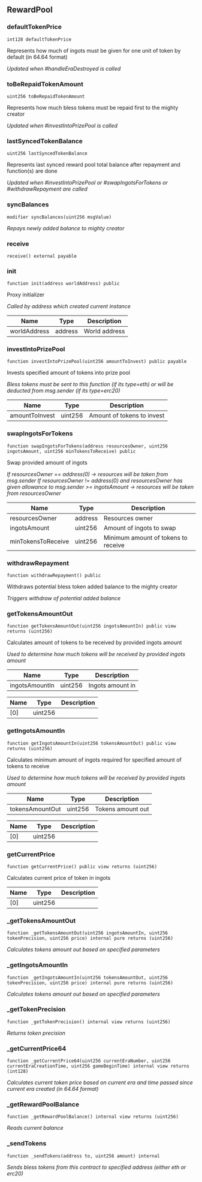 ## RewardPool








### defaultTokenPrice

```solidity
int128 defaultTokenPrice
```

Represents how much of ingots must be given for one unit of token by default (in 64.64 format)

_Updated when #handleEraDestroyed is called_




### toBeRepaidTokenAmount

```solidity
uint256 toBeRepaidTokenAmount
```

Represents how much bless tokens must be repaid first to the mighty creator

_Updated when #investIntoPrizePool is called_




### lastSyncedTokenBalance

```solidity
uint256 lastSyncedTokenBalance
```

Represents last synced reward pool total balance after repayment and function(s) are done

_Updated when #investIntoPrizePool or #swapIngotsForTokens or #withdrawRepayment are called_




### syncBalances

```solidity
modifier syncBalances(uint256 msgValue)
```



_Repays newly added balance to mighty creator_




### receive

```solidity
receive() external payable
```







### init

```solidity
function init(address worldAddress) public
```

Proxy initializer

_Called by address which created current instance_

| Name | Type | Description |
| ---- | ---- | ----------- |
| worldAddress | address | World address |



### investIntoPrizePool

```solidity
function investIntoPrizePool(uint256 amountToInvest) public payable
```

Invests specified amount of tokens into prize pool

_Bless tokens must be sent to this function (if its type=eth) or will be deducted from msg.sender (if its type=erc20)_

| Name | Type | Description |
| ---- | ---- | ----------- |
| amountToInvest | uint256 | Amount of tokens to invest |



### swapIngotsForTokens

```solidity
function swapIngotsForTokens(address resourcesOwner, uint256 ingotsAmount, uint256 minTokensToReceive) public
```

Swap provided amount of ingots

_If resourcesOwner == address(0) -> resources will be taken from msg.sender
If resourcesOwner != address(0) and resourcesOwner has given allowance to msg.sender >= ingotsAmount -> resources will be taken from resourcesOwner_

| Name | Type | Description |
| ---- | ---- | ----------- |
| resourcesOwner | address | Resources owner |
| ingotsAmount | uint256 | Amount of ingots to swap |
| minTokensToReceive | uint256 | Minimum amount of tokens to receive |



### withdrawRepayment

```solidity
function withdrawRepayment() public
```

Withdraws potential bless token added balance to the mighty creator

_Triggers withdraw of potential added balance_




### getTokensAmountOut

```solidity
function getTokensAmountOut(uint256 ingotsAmountIn) public view returns (uint256)
```

Calculates amount of tokens to be received by provided ingots amount

_Used to determine how much tokens will be received by provided ingots amount_

| Name | Type | Description |
| ---- | ---- | ----------- |
| ingotsAmountIn | uint256 | Ingots amount in |

| Name | Type | Description |
| ---- | ---- | ----------- |
| [0] | uint256 |  |


### getIngotsAmountIn

```solidity
function getIngotsAmountIn(uint256 tokensAmountOut) public view returns (uint256)
```

Calculates minimum amount of ingots required for specified amount of tokens to receive

_Used to determine how much tokens will be received by provided ingots amount_

| Name | Type | Description |
| ---- | ---- | ----------- |
| tokensAmountOut | uint256 | Tokens amount out |

| Name | Type | Description |
| ---- | ---- | ----------- |
| [0] | uint256 |  |


### getCurrentPrice

```solidity
function getCurrentPrice() public view returns (uint256)
```

Calculates current price of token in ingots



| Name | Type | Description |
| ---- | ---- | ----------- |
| [0] | uint256 |  |


### _getTokensAmountOut

```solidity
function _getTokensAmountOut(uint256 ingotsAmountIn, uint256 tokenPrecision, uint256 price) internal pure returns (uint256)
```



_Calculates tokens amount out based on specified parameters_




### _getIngotsAmountIn

```solidity
function _getIngotsAmountIn(uint256 tokensAmountOut, uint256 tokenPrecision, uint256 price) internal pure returns (uint256)
```



_Calculates tokens amount out based on specified parameters_




### _getTokenPrecision

```solidity
function _getTokenPrecision() internal view returns (uint256)
```



_Returns token precision_




### _getCurrentPrice64

```solidity
function _getCurrentPrice64(uint256 currentEraNumber, uint256 currentEraCreationTime, uint256 gameBeginTime) internal view returns (int128)
```



_Calculates current token price based on current era and time passed since current era created (in 64.64 format)_




### _getRewardPoolBalance

```solidity
function _getRewardPoolBalance() internal view returns (uint256)
```



_Reads current balance_




### _sendTokens

```solidity
function _sendTokens(address to, uint256 amount) internal
```



_Sends bless tokens from this contract to specified address (either eth or erc20)_




